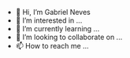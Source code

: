 - 👋 Hi, I’m Gabriel Neves
- 👀 I’m interested in ...
- 🌱 I’m currently learning ...
- 💞️ I’m looking to collaborate on ...
- 📫 How to reach me ...

<!---
gadesilnes/gadesilnes is a ✨ special ✨ repository because its `README.md` (this file) appears on your GitHub profile.
You can click the Preview link to take a look at your changes.
--->
